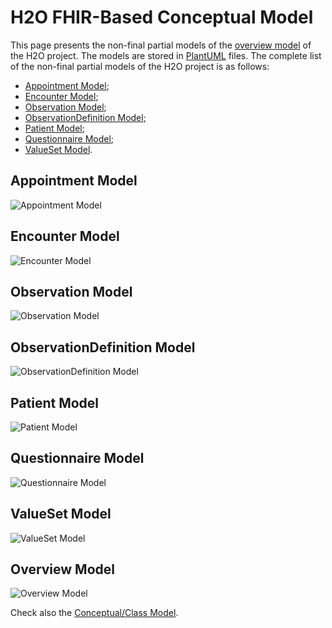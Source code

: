 # H2O FHIR-Based Conceptual Model

This page presents the non-final partial models of the [overview model]() of the H2O project. The models are stored in [PlantUML](https://plantuml.com) files. The complete list of the non-final partial models of the H2O project is as follows:
- [Appointment Model](https://github.com/IMI-H2O/h2o-conceptual-model/blob/main/models#appointment-model);
- [Encounter Model](https://github.com/IMI-H2O/h2o-conceptual-model/tree/main/models#encounter-model);
- [Observation Model](https://github.com/IMI-H2O/h2o-conceptual-model/tree/main/models#observation-model);
- [ObservationDefinition Model](https://github.com/IMI-H2O/h2o-conceptual-model/tree/main/models#observationdefinition-model);
- [Patient Model](https://github.com/IMI-H2O/h2o-conceptual-model/tree/main/models#patient-model);
- [Questionnaire Model](https://github.com/IMI-H2O/h2o-conceptual-model/tree/main/models#questionnaire-model); 
- [ValueSet Model](https://github.com/IMI-H2O/h2o-conceptual-model/tree/main/models#valueset-model).


## Appointment Model
![Appointment Model](http://www.plantuml.com/plantuml/proxy?cache=no&src=https://github.com/IMI-H2O/h2o-conceptual-model/blob/main/models/appointment.puml)


## Encounter Model
![Encounter Model](http://www.plantuml.com/plantuml/proxy?cache=no&src=https://github.com/IMI-H2O/h2o-conceptual-model/tree/main/models/encounter.puml)


## Observation Model
![Observation Model](http://www.plantuml.com/plantuml/proxy?cache=no&src=https://github.com/IMI-H2O/h2o-conceptual-model/tree/main/models/observation.puml)


## ObservationDefinition Model
![ObservationDefinition Model](http://www.plantuml.com/plantuml/proxy?cache=no&src=https://github.com/IMI-H2O/h2o-conceptual-model/tree/main/models/observationdefinition.puml)


## Patient Model
![Patient Model](http://www.plantuml.com/plantuml/proxy?cache=no&src=https://github.com/IMI-H2O/h2o-conceptual-model/tree/main/models/patient.puml)


## Questionnaire Model
![Questionnaire Model](http://www.plantuml.com/plantuml/proxy?cache=no&src=https://github.com/IMI-H2O/h2o-conceptual-model/tree/main/models/questionnaire.puml)


## ValueSet Model
![ValueSet Model](http://www.plantuml.com/plantuml/proxy?cache=no&src=https://github.com/IMI-H2O/h2o-conceptual-model/tree/main/models/value_set.puml)


## Overview Model
![Overview Model](http://www.plantuml.com/plantuml/proxy?cache=no&src=https://raw.githubusercontent.com/IMI-H2O/h2o-conceptual-model/main/overview.puml)

Check also the [Conceptual/Class Model](https://github.com/IMI-H2O/h2o-conceptual-model/blob/main/tmp/README.md).
